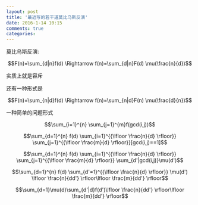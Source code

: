 ```yaml
---
layout: post
title: '最近写的若干道莫比乌斯反演'
date: 2016-1-14 10:15
comments: true
categories: 
---
```

<script type="text/javascript" src="http://cdn.mathjax.org/mathjax/latest/MathJax.js?config=default"></script>
莫比乌斯反演:

$$F(n)=\sum_{d|n}f(d) \Rightarrow f(n)=\sum_{d|n}F(d) \mu(\frac{n}{d})$$

实质上就是容斥

还有一种形式是

$$F(n)=\sum_{n|d}f(d) \Rightarrow f(n)=\sum_{n|d}F(n) \mu(\frac{d}{n})$$


一种简单的问题形式

$$\sum_{i=1}^{n} \sum_{j=1}^{m}f(gcd(i,j))$$

$$\sum_{d=1}^{n} f(d) \sum_{i=1}^{{\lfloor \frac{n}{d} \rfloor}} \sum_{j=1}^{{\lfloor \frac{m}{d} \rfloor}}[gcd(i,j)==1]$$

$$\sum_{d=1}^{n} f(d) \sum_{i=1}^{{\lfloor \frac{n}{d} \rfloor}} \sum_{j=1}^{{\lfloor \frac{m}{d} \rfloor}} \sum_{d'|gcd(i,j)}\mu(d')$$

$$\sum_{d=1}^{n} f(d) \sum_{d'=1}^{{\lfloor \frac{n}{d} \rfloor}} \mu(d') \lfloor \frac{n}{dd'} \rfloor\lfloor \frac{m}{dd'} \rfloor$$

$$\sum_{d=1}\mu(d)\sum_{d'|d}f(d')\lfloor \frac{n}{dd'} \rfloor\lfloor \frac{m}{dd'} \rfloor$$
